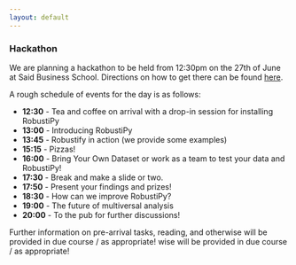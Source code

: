 ```yaml
---
layout: default
---
```


### Hackathon

We are planning a hackathon to be held from 12:30pm on the 27th of June at Said Business School. Directions on how to get there can be found [here](https://www.sbs.ox.ac.uk/about-us/venue-hire/organiser-and-delegate-information/directions-park-end-street).

A rough schedule of events for the day is as follows:

- **12:30** - Tea and coffee on arrival with a drop-in session for installing RobustiPy
- **13:00** - Introducing RobustiPy
- **13:45** - Robustify in action (we provide some examples)
- **15:15** - Pizzas!
- **16:00** - Bring Your Own Dataset or work as a team to test your data and RobustiPy!
- **17:30** - Break and make a slide or two.
- **17:50** - Present your findings and prizes!
- **18:30** - How can we improve RobustiPy?
- **19:00** - The future of multiversal analysis
- **20:00** - To the pub for further discussions!

Further information on pre-arrival tasks, reading, and otherwise will be provided in due course / as appropriate!
wise will be provided in due course / as appropriate!